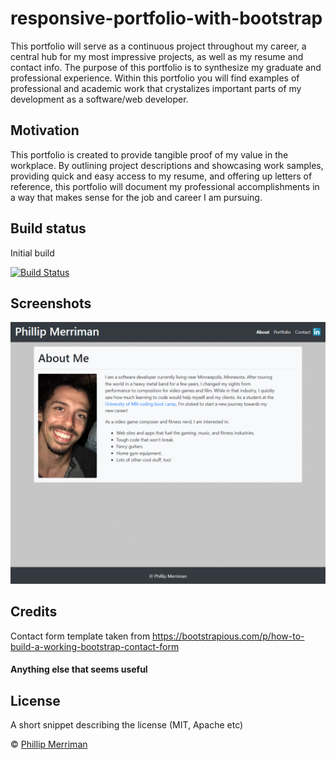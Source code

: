 # responsive-portfolio-with-bootstrap
This portfolio will serve as a continuous project throughout my career, a central hub for my most impressive projects, as well as my resume and contact info. The purpose of this portfolio is to synthesize my graduate and professional experience. Within this portfolio you will find examples of professional and academic work that crystalizes important parts of my development as a software/web developer.

## Motivation
This portfolio is created to provide tangible proof of my value in the workplace. By outlining project descriptions and showcasing work samples, providing quick and easy access to my resume, and offering up letters of reference, this portfolio will document my professional accomplishments in a way that makes sense for the job and career I am pursuing.

## Build status
Initial build

[![Build Status](https://github.com/phillipmerriman/responsive-portfolio-with-bootstrap)](https://phillipmerriman.github.io/responsive-portfolio-with-bootstrap/)
 
## Screenshots
![Screenshot of About page](images/screenshot_index.html.png)

## Credits
Contact form template taken from https://bootstrapious.com/p/how-to-build-a-working-bootstrap-contact-form 

#### Anything else that seems useful

## License
A short snippet describing the license (MIT, Apache etc)

© [Phillip Merriman](phillipmerriman.github.io)